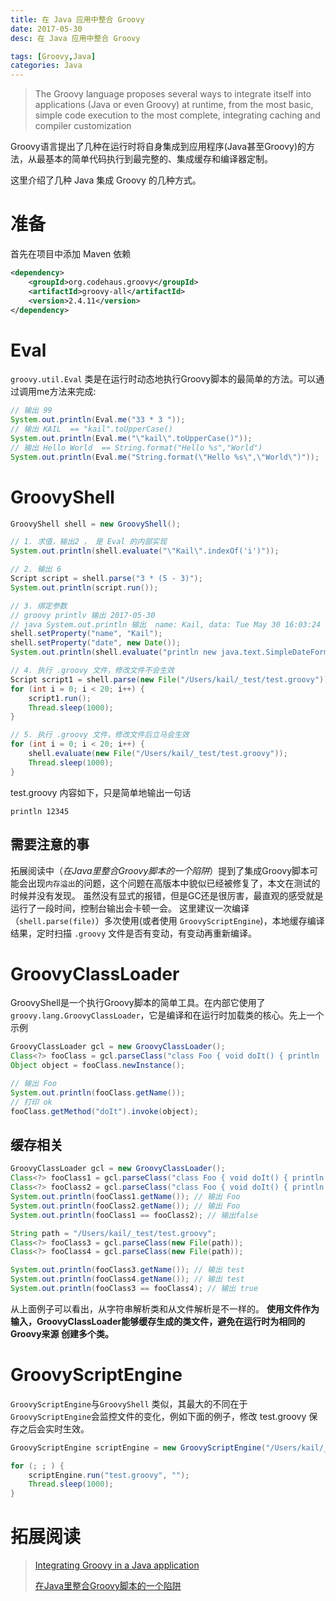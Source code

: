 ```yaml
---
title: 在 Java 应用中整合 Groovy
date: 2017-05-30
desc: 在 Java 应用中整合 Groovy

tags: [Groovy,Java]
categories: Java
---
```


> The Groovy language proposes several ways to integrate itself into applications (Java or even Groovy) at runtime, from the most basic, simple code execution to the most complete, integrating caching and compiler customization

Groovy语言提出了几种在运行时将自身集成到应用程序(Java甚至Groovy)的方法，从最基本的简单代码执行到最完整的、集成缓存和编译器定制。

这里介绍了几种 Java 集成 Groovy 的几种方式。

<!--more-->

# 准备

首先在项目中添加 Maven 依赖

``` xml
<dependency>
    <groupId>org.codehaus.groovy</groupId>
    <artifactId>groovy-all</artifactId>
    <version>2.4.11</version>
</dependency>
```

# Eval

`groovy.util.Eval` 类是在运行时动态地执行Groovy脚本的最简单的方法。可以通过调用me方法来完成:

``` Java
// 输出 99
System.out.println(Eval.me("33 * 3 "));
// 输出 KAIL  == "kail".toUpperCase()
System.out.println(Eval.me("\"kail\".toUpperCase()"));
// 输出 Hello World  == String.format("Hello %s","World")
System.out.println(Eval.me("String.format(\"Hello %s\",\"World\")"));
```

# GroovyShell

``` java
GroovyShell shell = new GroovyShell();

// 1. 求值，输出2 ， 是 Eval 的内部实现
System.out.println(shell.evaluate("\"Kail\".indexOf('i')"));

// 2. 输出 6
Script script = shell.parse("3 * (5 - 3)");
System.out.println(script.run());

// 3. 绑定参数
// groovy printlv 输出 2017-05-30  
// java System.out.println 输出  name: Kail, data: Tue May 30 16:03:24 CST 2017 !
shell.setProperty("name", "Kail");
shell.setProperty("date", new Date());
System.out.println(shell.evaluate("println new java.text.SimpleDateFormat('yyyy-MM-dd').format(date); \"name: $name, data: $date !\" "));

// 4. 执行 .groovy 文件，修改文件不会生效
Script script1 = shell.parse(new File("/Users/kail/_test/test.groovy"));
for (int i = 0; i < 20; i++) {
    script1.run();
    Thread.sleep(1000);
}

// 5. 执行 .groovy 文件，修改文件后立马会生效
for (int i = 0; i < 20; i++) {
    shell.evaluate(new File("/Users/kail/_test/test.groovy"));
    Thread.sleep(1000);
}
```
test.groovy 内容如下，只是简单地输出一句话

``` grovvy
println 12345
```

## 需要注意的事
拓展阅读中（*在Java里整合Groovy脚本的一个陷阱*）提到了集成Groovy脚本可能会出现`内存溢出`的问题，这个问题在高版本中貌似已经被修复了，本文在测试的时候并没有发现。
虽然没有显式的报错，但是GC还是很厉害，最直观的感受就是运行了一段时间，控制台输出会卡顿一会。
这里建议一次编译（`shell.parse(file)`）多次使用(或者使用 `GroovyScriptEngine`)，本地缓存编译结果，定时扫描 `.groovy` 文件是否有变动，有变动再重新编译。

# GroovyClassLoader

GroovyShell是一个执行Groovy脚本的简单工具。在内部它使用了 `groovy.lang.GroovyClassLoader`，它是编译和在运行时加载类的核心。先上一个示例

``` java
GroovyClassLoader gcl = new GroovyClassLoader();
Class<?> fooClass = gcl.parseClass("class Foo { void doIt() { println 'ok' } }");
Object object = fooClass.newInstance();

// 输出 Foo
System.out.println(fooClass.getName());
// 打印 ok
fooClass.getMethod("doIt").invoke(object);
```

## 缓存相关

``` java
GroovyClassLoader gcl = new GroovyClassLoader();
Class<?> fooClass1 = gcl.parseClass("class Foo { void doIt() { println 'ok' } }");
Class<?> fooClass2 = gcl.parseClass("class Foo { void doIt() { println 'ok' } }");
System.out.println(fooClass1.getName()); // 输出 Foo
System.out.println(fooClass2.getName()); // 输出 Foo
System.out.println(fooClass1 == fooClass2); // 输出false

String path = "/Users/kail/_test/test.groovy";
Class<?> fooClass3 = gcl.parseClass(new File(path));
Class<?> fooClass4 = gcl.parseClass(new File(path));

System.out.println(fooClass3.getName()); // 输出 test
System.out.println(fooClass4.getName()); // 输出 test
System.out.println(fooClass3 == fooClass4); // 输出 true
```
从上面例子可以看出，从字符串解析类和从文件解析是不一样的。
**使用文件作为输入，GroovyClassLoader能够缓存生成的类文件，避免在运行时为相同的 Groovy来源 创建多个类。**

# GroovyScriptEngine

`GroovyScriptEngine`与`GroovyShell` 类似，其最大的不同在于`GroovyScriptEngine`会监控文件的变化，例如下面的例子，修改 test.groovy 保存之后会实时生效。

``` java
GroovyScriptEngine scriptEngine = new GroovyScriptEngine("/Users/kail/_test/");

for (; ; ) {
    scriptEngine.run("test.groovy", "");
    Thread.sleep(1000);
}
```






# 拓展阅读

> [Integrating Groovy in a Java application](http://docs.groovy-lang.org/docs/latest/html/documentation/#_integrating_groovy_in_a_java_application)
>
> [在Java里整合Groovy脚本的一个陷阱](http://rednaxelafx.iteye.com/blog/620155)



